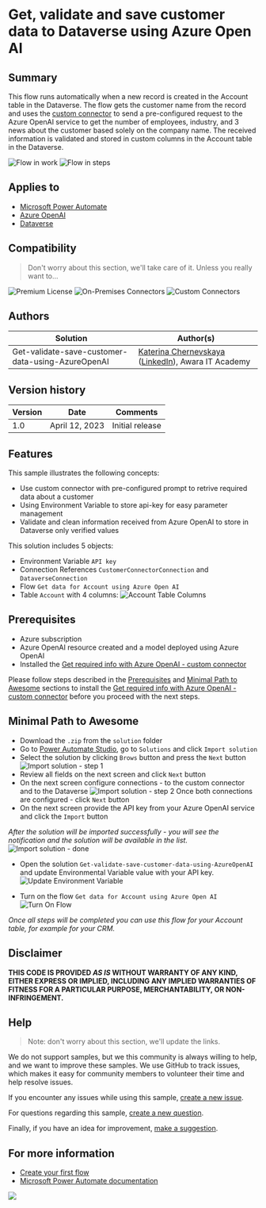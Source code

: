 # Get, validate and save customer data to Dataverse using Azure Open AI

## Summary

This flow runs automatically when a new record is created in the Account table in the Dataverse. The flow gets the customer name from the record and uses the [custom connector](https://github.com/Katerina-Chernevskaya/Get-required-info-with-AzureOpenAI_CustomConnector) to send a pre-configured request to the Azure OpenAI service to get the number of employees, industry, and 3 news about the customer based solely on the company name. The received information is validated and stored in custom columns in the Account table in the Dataverse.

![Flow in work](./assets/Get-validate-and-save-customer-data-to-Dataverse-using-AzureOpenAI.gif)
![Flow in steps](./assets/Get-validate-and-save-customer-data-to-Dataverse-using-AzureOpenAI_Flow.png)

## Applies to

* [Microsoft Power Automate](https://docs.microsoft.com/power-automate/)
* [Azure OpenAI](https://learn.microsoft.com/en-us/azure/cognitive-services/openai/)
* [Dataverse](https://learn.microsoft.com/en-us/power-apps/maker/data-platform/)

## Compatibility

> Don't worry about this section, we'll take care of it. Unless you really want to...

![Premium License](https://img.shields.io/badge/Premium%20License-Required-red.svg "Premium license required")
![On-Premises Connectors](https://img.shields.io/badge/On--Premises%20Connectors-No-green.svg "Does not use on-premise connectors")
![Custom Connectors](https://img.shields.io/badge/Custom%20Connectors-Required-red.svg "Use custom connectors")

## Authors

Solution|Author(s)
--------|---------
Get-validate-save-customer-data-using-AzureOpenAI | [Katerina Chernevskaya](https://github.com/Katerina-Chernevskaya) ([LinkedIn](https://www.linkedin.com/in/katerinachernevskaya/)), Awara IT Academy

## Version history

Version|Date|Comments
-------|----|--------
1.0|April 12, 2023|Initial release

## Features

This sample illustrates the following concepts:

* Use custom connector with pre-configured prompt to retrive required data about a customer
* Using Environment Variable to store api-key for easy parameter management
* Validate and clean information received from Azure OpenAI to store in Dataverse only verified values 

This solution includes 5 objects:
* Environment Variable `API key`
* Connection References `CustomerConnectorConnection` and `DataverseConnection`
* Flow `Get data for Account using Azure Open AI`
* Table `Account` with 4 columns:
![Account Table Columns](./assets/AccountTableColumns.png)

## Prerequisites

* Azure subscription
* Azure OpenAI resource created and a model deployed using Azure OpenAI
* Installed the [Get required info with Azure OpenAI - custom connector](https://github.com/Katerina-Chernevskaya/Get-required-info-with-AzureOpenAI_CustomConnector)

Please follow steps described in the [Prerequisites](https://github.com/Katerina-Chernevskaya/Get-required-info-with-AzureOpenAI_CustomConnector#prerequisites) and [Minimal Path to Awesome](https://github.com/Katerina-Chernevskaya/Get-required-info-with-AzureOpenAI_CustomConnector#minimal-path-to-awesome) sections to install the [Get required info with Azure OpenAI - custom connector](https://github.com/Katerina-Chernevskaya/Get-required-info-with-AzureOpenAI_CustomConnector) before you proceed with the next steps.

## Minimal Path to Awesome

* Download the `.zip` from the `solution` folder
* Go to [Power Automate Studio](https://make.powerautomate.com/), go to `Solutions` and click `Import solution`
* Select the solution by clicking `Brows` button and press the `Next` button 
![Import solution - step 1](./assets/Import_step1.png)
* Review all fields on the next screen and click `Next` button
* On the next screen configure connections - to the custom connector and to the Dataverse
![Import solution - step 2](./assets/Import_step2.png)
Once both connections are configured - click `Next` button
* On the next screen provide the API key from your Azure OpenAI service and click the `Import` button


*After the solution will be imported successfully - you will see the notification and the solution will be available in the list.*
![Import solution - done](./assets/Import_done.png)

* Open the solution `Get-validate-save-customer-data-using-AzureOpenAI` and update Environmental Variable value with your API key.
![Update Environment Variable](./assets/Import_UpdateVariable.png)

* Turn on the flow `Get data for Account using Azure Open AI`
![Turn On Flow](./assets/Import_TurnOnFlow.png)

*Once all steps will be completed you can use this flow for your Account table, for example for your CRM.*

## Disclaimer

**THIS CODE IS PROVIDED *AS IS* WITHOUT WARRANTY OF ANY KIND, EITHER EXPRESS OR IMPLIED, INCLUDING ANY IMPLIED WARRANTIES OF FITNESS FOR A PARTICULAR PURPOSE, MERCHANTABILITY, OR NON-INFRINGEMENT.**

## Help

> Note: don't worry about this section, we'll update the links.

We do not support samples, but we this community is always willing to help, and we want to improve these samples. We use GitHub to track issues, which makes it easy for  community members to volunteer their time and help resolve issues.

If you encounter any issues while using this sample, [create a new issue](https://github.com/pnp/powerautomate-samples/issues/new?assignees=&labels=Needs%3A+Triage+%3Amag%3A%2Ctype%3Abug-suspected&template=bug-report.yml&sample=YOURSAMPLENAME&authors=@YOURGITHUBUSERNAME&title=YOURSAMPLENAME%20-%20).

For questions regarding this sample, [create a new question](https://github.com/pnp/powerautomate-samples/issues/new?assignees=&labels=Needs%3A+Triage+%3Amag%3A%2Ctype%3Abug-suspected&template=question.yml&sample=YOURSAMPLENAME&authors=@YOURGITHUBUSERNAME&title=YOURSAMPLENAME%20-%20).

Finally, if you have an idea for improvement, [make a suggestion](https://github.com/pnp/powerautomate-samples/issues/new?assignees=&labels=Needs%3A+Triage+%3Amag%3A%2Ctype%3Abug-suspected&template=suggestion.yml&sample=YOURSAMPLENAME&authors=@YOURGITHUBUSERNAME&title=YOURSAMPLENAME%20-%20).

## For more information

- [Create your first flow](https://docs.microsoft.com/en-us/power-automate/getting-started#create-your-first-flow)
- [Microsoft Power Automate documentation](https://docs.microsoft.com/en-us/power-automate/)


<img src="https://telemetry.sharepointpnp.com/powerautomate-samples/samples/get-validate-save-customer-data-using-azureOpenAI" />


